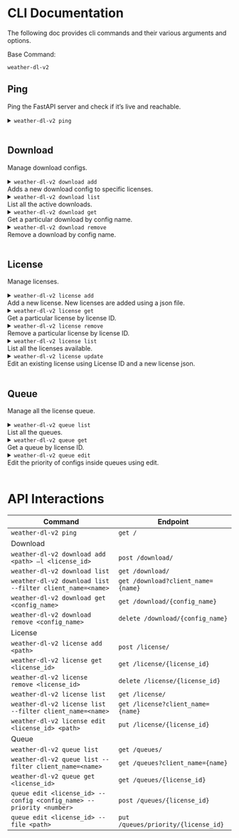 # CLI Documentation
The following doc provides cli commands and their various arguments and options.

Base Command:
```
weather-dl-v2
```

## Ping
Ping the FastAPI server and check if it’s live and reachable.

<details>
 <summary><code>weather-dl-v2 ping</code></summary>

##### Usage
```
weather-dl-v2 ping
```

</details>

<br>

## Download
Manage download configs.

<details>
 <summary><code>weather-dl-v2 download add</code> <br>
 Adds a new download config to specific licenses.  
 </summary>


##### Arguments
> `FILE_PATH` : Path to config file.

##### Options
> `-l/--license` : License ID to which this download has to be added to.

##### Usage
```
weather-dl-v2 download add /path/to/example.cfg –l L1
```
</details>


<details>
 <summary><code>weather-dl-v2 download list</code> <br>
 List all the active downloads.
 </summary>

The list can also be filtered out by client_names.

##### Options
> `--filter` : Filter the list by some key and value. Format of filter filter_key=filter_value

##### Usage
```
weather-dl-v2 download list
weather-dl-v2 download list --filter client_name=cds
```
</details>


<details>
 <summary><code>weather-dl-v2 download get</code> <br>
 Get a particular download by config name.
 </summary>

##### Arguments
> `CONFIG_NAME` : Name of the download config.

##### Usage
```
weather-dl-v2 download get example.cfg
```
</details>

<details>
 <summary><code>weather-dl-v2 download remove</code> <br>
 Remove a download by config name.
 </summary>

##### Arguments
> `CONFIG_NAME` : Name of the download config.

##### Usage
```
weather-dl-v2 download remove example.cfg
```
</details>

<br>

## License
Manage licenses.

<details>
 <summary><code>weather-dl-v2 license add</code> <br>
 Add a new license. New licenses are added using a json file.
 </summary>

The json file should be in this format:
```
{
	“client_name” : <client_name>,
	“number_of_requests”: <nor>,
	“api_key”: <api_key>,
	“api_url”: <api_url>,
	“api_email”: <api_email>
}
```


##### Arguments
> `FILE_PATH` : Path to the license json.

##### Usage
```
weather-dl-v2 license add /path/to/new-license.json
```
</details>

<details>
 <summary><code>weather-dl-v2 license get</code> <br>
 Get a particular license by license ID.
 </summary>

##### Arguments
> `LICENSE` : License ID of the license to be fetched.

##### Usage
```
weather-dl-v2 license get L1
```
</details>

<details>
 <summary><code>weather-dl-v2 license remove</code> <br>
 Remove a particular license by license ID.
 </summary>

##### Arguments
> `LICENSE` : License ID of the license to be removed.

##### Usage
```
weather-dl-v2 license remove L1
```
</details>

<details>
 <summary><code>weather-dl-v2 license list</code> <br>
 List all the licenses available. 
 </summary>

 The list can also be filtered by client name.

##### Options
> `--filter` : Filter the list by some key and value. Format of filter filter_key=filter_value.

##### Usage
```
weather-dl-v2 license list
weather-dl-v2 license list --filter client_name=cds
```
</details>

<details>
 <summary><code>weather-dl-v2 license update</code> <br>
 Edit an existing license using License ID and a new license json.
 </summary>

 The json should be of the same format used to add a new license.

##### Arguments
> `LICENSE` : License ID of the license to be edited.  
> `FILE_PATH` : Path to the license json.

##### Usage
```
weather-dl-v2 license edit L1 /path/to/license.json
```
</details>

<br>

## Queue
Manage all the license queue.

<details>
 <summary><code>weather-dl-v2 queue list</code> <br>
 List all the queues.
 </summary>

 The list can also be filtered by client name.

##### Options
> `--filter` : Filter the list by some key and value. Format of filter filter_key=filter_value.

##### Usage
```
weather-dl-v2 queue list
weather-dl-v2 queue list --filter client_name=cds
```
</details>

<details>
 <summary><code>weather-dl-v2 queue get</code> <br>
 Get a queue by license ID.
 </summary>

 The list can also be filtered by client name.

##### Arguments
> `LICENSE` : License ID of the queue to be fetched.

##### Usage
```
weather-dl-v2 queue get L1
```
</details>

<details>
 <summary><code>weather-dl-v2 queue edit</code> <br>
 Edit the priority of configs inside queues using edit.
 </summary>

Priority can be edited in two ways:
1. The new priority queue is passed using a priority json file that should follow the following format:
```
{
	“priority”: [“c1.cfg”, “c3.cfg”, “c2.cfg”]
}
```
2. A config file name and its absolute priority can be passed and it updates the priority for that particular config file in the mentioned license queue.

##### Arguments
> `LICENSE` : License ID of queue to be edited.

##### Options
> `-f/--file` : Path of the new priority json file.  
> `-c/--config` : Config name for absolute priority.  
> `-p/--priority`: Absolute priority for the config in a license queue. Priority decreases in ascending order with 0 having highest priority.

##### Usage
```
weather-dl-v2 queue edit L1 --file /path/to/priority.json
weather-dl-v2 queue edit L1 --config example.cfg --priority 0
```
</details>

<br>

# API Interactions
| Command  | Endpoint   |
|---|---|
| `weather-dl-v2 ping`  | `get /`  |
| Download  |   |
| `weather-dl-v2 download add <path> –l <license_id>`  | `post /download/`  |
| `weather-dl-v2 download list`  | `get /download/`  |
| `weather-dl-v2 download list --filter client_name=<name>`  | `get /download?client_name={name}`  |
| `weather-dl-v2 download get <config_name>`  | `get /download/{config_name}`  |
| `weather-dl-v2 download remove <config_name>`  | `delete /download/{config_name}`  |
|  License |   |
| `weather-dl-v2 license add <path>`  |  `post /license/` |
| `weather-dl-v2 license get <license_id>`  | `get /license/{license_id}`  |
| `weather-dl-v2 license remove <license_id>`  |  `delete /license/{license_id}` |
| `weather-dl-v2 license list`  | `get /license/`  |
| `weather-dl-v2 license list --filter client_name=<name>`  | `get /license?client_name={name}`  |
| `weather-dl-v2 license edit <license_id> <path>`  | `put /license/{license_id}`  |
| Queue  |   |
| `weather-dl-v2 queue list`  | `get /queues/`  |
| `weather-dl-v2 queue list --filter client_name=<name>`  | `get /queues?client_name={name}`  |
| `weather-dl-v2 queue get <license_id>`  | `get /queues/{license_id}`  |
| `queue edit <license_id> --config <config_name> --priority <number>`  | `post /queues/{license_id}`  |
| `queue edit <license_id> --file <path>`  | `put /queues/priority/{license_id}`  |

